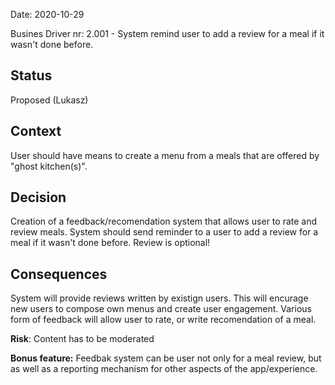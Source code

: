 Date: 2020-10-29 

Busines Driver nr: 2.001 - System remind user to add a review for a meal if it wasn't done before.

## Status

Proposed (Lukasz)

## Context

User should have means to create a menu from a meals that are offered by "ghost kitchen(s)".

## Decision

Creation of a feedback/recomendation system that allows user to rate and review meals. 
System should send reminder to a user to add a review for a meal if it wasn't done before. Review is optional!

## Consequences

System will provide reviews written by existign users. This will encurage new users to compose own menus and create user engagement.
Various form of feedback will allow user to rate, or write recomendation of a meal. 

**Risk**: Content has to be moderated

**Bonus feature:** Feedbak system can be user not only for a meal review, but as well as a reporting mechanism for other aspects of the app/experience.
